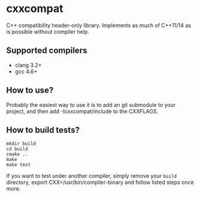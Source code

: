 cxxcompat
=========

C++ compatibility header-only library. Implements as much of C++11/14 as is possible without compiler help.

Supported compilers
-------------------
- clang 3.2+
- gcc 4.6+

How to use?
-----------
Probably the easiest way to use it is to add an git submodule to your project, and then add -Icxxcompat/include to the CXXFLAGS.

How to build tests?
-------------------
	mkdir build
	cd build
	cmake ..
	make
	make test

If you want to test under another compiler, simply remove your `build` directory,
	export CXX=/usr/bin/compiler-binary
and follow listed steps once more.
